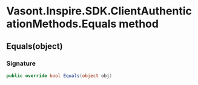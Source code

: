 # Vasont.Inspire.SDK.ClientAuthenticationMethods.Equals method
## Equals(object)
### Signature
```csharp
public override bool Equals(object obj)
```
